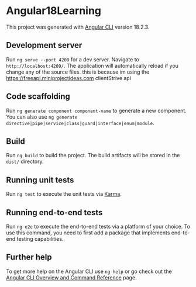 # Angular18Learning

This project was generated with [Angular CLI](https://github.com/angular/angular-cli) version 18.2.3.

## Development server

Run `ng serve --port 4209` for a dev server. Navigate to `http://localhost:4209/`. The application will automatically reload if you change any of the source files.
this is because im using the https://freeapi.miniprojectideas.com clientStrive api

## Code scaffolding

Run `ng generate component component-name` to generate a new component. You can also use `ng generate directive|pipe|service|class|guard|interface|enum|module`.

## Build

Run `ng build` to build the project. The build artifacts will be stored in the `dist/` directory.

## Running unit tests

Run `ng test` to execute the unit tests via [Karma](https://karma-runner.github.io).

## Running end-to-end tests

Run `ng e2e` to execute the end-to-end tests via a platform of your choice. To use this command, you need to first add a package that implements end-to-end testing capabilities.

## Further help

To get more help on the Angular CLI use `ng help` or go check out the [Angular CLI Overview and Command Reference](https://angular.dev/tools/cli) page.
